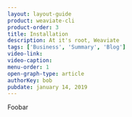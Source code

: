 ```yaml
---
layout: layout-guide
product: weaviate-cli
product-order: 3
title: Installation
description: At it's root, Weaviate 
tags: ['Business', 'Summary', 'Blog']
video-link:
video-caption:
menu-order: 1
open-graph-type: article
authorKey: bob
pubdate: january 14, 2019
---
```


Foobar